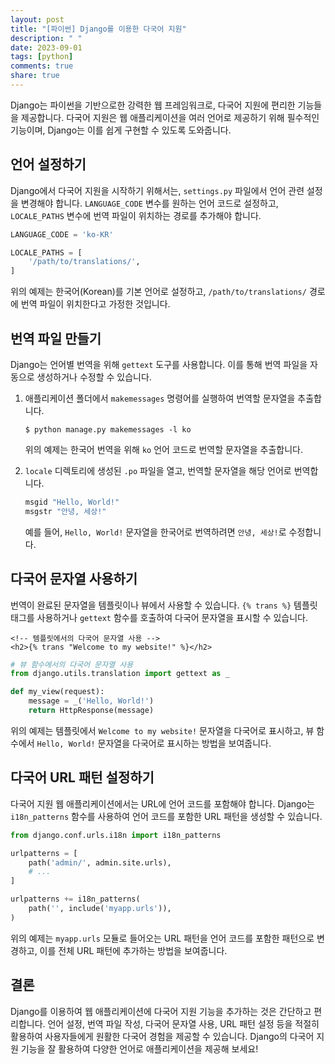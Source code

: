 ```yaml
---
layout: post
title: "[파이썬] Django를 이용한 다국어 지원"
description: " "
date: 2023-09-01
tags: [python]
comments: true
share: true
---
```


Django는 파이썬을 기반으로한 강력한 웹 프레임워크로, 다국어 지원에 편리한 기능들을 제공합니다. 다국어 지원은 웹 애플리케이션을 여러 언어로 제공하기 위해 필수적인 기능이며, Django는 이를 쉽게 구현할 수 있도록 도와줍니다.

## 언어 설정하기

Django에서 다국어 지원을 시작하기 위해서는, `settings.py` 파일에서 언어 관련 설정을 변경해야 합니다. `LANGUAGE_CODE` 변수를 원하는 언어 코드로 설정하고, `LOCALE_PATHS` 변수에 번역 파일이 위치하는 경로를 추가해야 합니다.

```python
LANGUAGE_CODE = 'ko-KR'

LOCALE_PATHS = [
    '/path/to/translations/',
]
```

위의 예제는 한국어(Korean)를 기본 언어로 설정하고, `/path/to/translations/` 경로에 번역 파일이 위치한다고 가정한 것입니다.

## 번역 파일 만들기

Django는 언어별 번역을 위해 `gettext` 도구를 사용합니다. 이를 통해 번역 파일을 자동으로 생성하거나 수정할 수 있습니다.

1. 애플리케이션 폴더에서 `makemessages` 명령어를 실행하여 번역할 문자열을 추출합니다.

   ```
   $ python manage.py makemessages -l ko
   ```

   위의 예제는 한국어 번역을 위해 `ko` 언어 코드로 번역할 문자열을 추출합니다.

2. `locale` 디렉토리에 생성된 `.po` 파일을 열고, 번역할 문자열을 해당 언어로 번역합니다.

   ```python
   msgid "Hello, World!"
   msgstr "안녕, 세상!"
   ```

   예를 들어, `Hello, World!` 문자열을 한국어로 번역하려면 `안녕, 세상!`로 수정합니다.

## 다국어 문자열 사용하기

번역이 완료된 문자열을 템플릿이나 뷰에서 사용할 수 있습니다. `{% trans %}` 템플릿 태그를 사용하거나 `gettext` 함수를 호출하여 다국어 문자열을 표시할 수 있습니다.

```django
<!-- 템플릿에서의 다국어 문자열 사용 -->
<h2>{% trans "Welcome to my website!" %}</h2>
```

```python
# 뷰 함수에서의 다국어 문자열 사용
from django.utils.translation import gettext as _

def my_view(request):
    message = _('Hello, World!')
    return HttpResponse(message)
```

위의 예제는 템플릿에서 `Welcome to my website!` 문자열을 다국어로 표시하고, 뷰 함수에서 `Hello, World!` 문자열을 다국어로 표시하는 방법을 보여줍니다.

## 다국어 URL 패턴 설정하기

다국어 지원 웹 애플리케이션에서는 URL에 언어 코드를 포함해야 합니다. Django는 `i18n_patterns` 함수를 사용하여 언어 코드를 포함한 URL 패턴을 생성할 수 있습니다.

```python
from django.conf.urls.i18n import i18n_patterns

urlpatterns = [
    path('admin/', admin.site.urls),
    # ...
]

urlpatterns += i18n_patterns(
    path('', include('myapp.urls')),
)
``` 

위의 예제는 `myapp.urls` 모듈로 들어오는 URL 패턴을 언어 코드를 포함한 패턴으로 변경하고, 이를 전체 URL 패턴에 추가하는 방법을 보여줍니다.

## 결론

Django를 이용하여 웹 애플리케이션에 다국어 지원 기능을 추가하는 것은 간단하고 편리합니다. 언어 설정, 번역 파일 작성, 다국어 문자열 사용, URL 패턴 설정 등을 적절히 활용하여 사용자들에게 원활한 다국어 경험을 제공할 수 있습니다. Django의 다국어 지원 기능을 잘 활용하여 다양한 언어로 애플리케이션을 제공해 보세요!